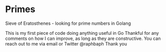 # Primes
Sieve of Eratosthenes - looking for prime numbers in Golang

This is my first piece of code doing anything useful in Go
Thankful for any comments on how I can improve, as long as they are constructive.
You can reach out to me via email or Twitter @raphbaph
Thank you
